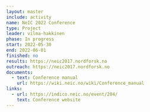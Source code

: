 ```yaml
---
layout: master
include: activity
name: NeIC 2022 Conference
type: Project
leader: vilma-hakkinen
phase: In progress
start: 2022-05-30
end: 2022-06-01
finished: no
results: https://neic2017.nordforsk.no
outreach: https://neic2017.nordforsk.no
documents:
  - text: Conference manual
    url: https://wiki.neic.no/wiki/Conference_manual
links:
  - url: https://indico.neic.no/event/204/
    text: Conference website
---
```

